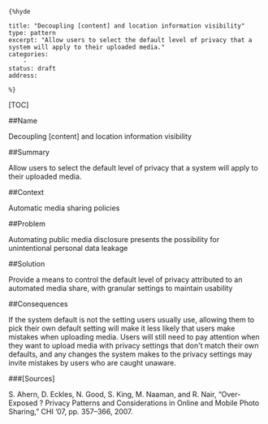     {%hyde

    title: "Decoupling [content] and location information visibility"
    type: pattern
    excerpt: "Allow users to select the default level of privacy that a system will apply to their uploaded media."
    categories:
        - 
    status: draft
    address:

    %}

[TOC]


##Name
<!--Primary name the pattern is known by.-->

Decoupling [content] and location information visibility

<!--###[Also Known As]-->
<!-- All other names the pattern is known by.-->



##Summary
<!-- One short paragraph summarising the pattern.-->

Allow users to select the default level of privacy that a system will apply to their uploaded media.

##Context
<!-- The situations in which the pattern may apply.-->

Automatic media sharing policies

##Problem
<!-- The problem a pattern addresses, including a list of forces describing why a problem might be difficult to solve.-->

Automating public media disclosure presents the possibility for unintentional personal data leakage

##Solution
<!-- A concise description of how the pattern addresses the problem.-->

Provide a means to control the default level of privacy attributed to an automated media share, with granular settings to maintain usability

<!--###[Structure]-->
<!--A detailed specification of the structural aspects of the pattern. A class diagram if applicable.-->



<!--###[Implementation]-->
<!--Guidelines for implementing the pattern; code fragments; suggested PETS; policy fragments.-->



##Consequences
<!--The advantages (benefits) and disadvantages (liabilities) of applying the pattern.-->

If the system default is not the setting users usually use, allowing them to pick their own default setting will make it less likely that users make mistakes when uploading media. Users will still need to pay attention when they want to upload media with privacy settings that don't match their own defaults, and any changes the system makes to the privacy settings may invite mistakes by users who are caught unaware.

<!--###[Constraints]-->
<!-- limitations as a consequence of applying the pattern.-->



<!--##Examples-->
<!--Motivational example to see how the pattern is applied.-->



<!--###[Known Uses]-->
<!-- Pointers to various applications of the pattern.-->



<!--##See Also-->
<!-- Any pointers to relevant information, not contained in the subfields below.-->



<!--###[Related Patterns]-->
<!-- Supporting and conflicting patterns-->



###[Sources]
<!-- References to the original source of the pattern.-->

S. Ahern, D. Eckles, N. Good, S. King, M. Naaman, and R. Nair, “Over-Exposed ? Privacy Patterns and Considerations in Online and Mobile Photo Sharing,” CHI ’07, pp. 357–366, 2007.

<!--##General Comments-->
<!-- Separate discussion on the pattern.-->



<!--##Categories-->
<!-- Placeholder for future agreed upon categories as per collaboration's evaluation.-->

<!--##Tags-->
<!-- User definable descriptors for additional correlation.-->





